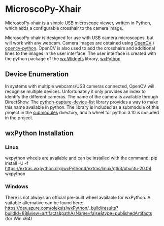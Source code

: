 # MicroscoPy-Xhair
MicroscoPy-xhair is a simple USB microscope viewer, written in Python, which adds a configurable crosshair to the camera image.

MicroscoPy-xhair is designed for use with USB camera microscopes, but will work with any webcam. Camera images are obtained using [OpenCV](https://opencv.org/) / [opencv-python](https://github.com/opencv/opencv-python). OpenCV is also used to add the crosshairs and additional lines to the images in the user interface. The user interface is created with the python package of the [wx Widgets](https://www.wxwidgets.org/) library, [wxPython](https://www.wxpython.org/).

## Device Enumeration
In systems with multiple webcams/USB cameras connected, OpenCV will recognise multiple devices. Unfortunately it only provides an index to identify the different cameras. The name of the camera is available through DirectShow. The [python-capture-device-list](https://github.com/yushulx/python-capture-device-list) library provides a way to make this name available in python. The library is included as a submodule of this project in the [submodules](./submodules) directory, and a wheel for python 3.10 is included in the project.

## wxPython Installation

### Linux
wxpython wheels are available and can be installed with the command:
pip install -U -f https://extras.wxpython.org/wxPython4/extras/linux/gtk3/ubuntu-20.04 wxpython

### Windows
There is not always an official pre-built wheel available for wxPython. A suitable alternative can be found here:
https://dev.azure.com/oleksis/wxPython/_build/results?buildId=88&view=artifacts&pathAsName=false&type=publishedArtifacts
(for Win x64)
